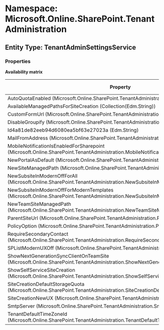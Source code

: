 # Namespace: Microsoft.Online.SharePoint.TenantAdministration

## Entity Type: TenantAdminSettingsService

### Properties

**Availability matrix**

Property | SPO | SP 2019 | SP 2016 | SP 2013
----------|:---:|:-------:|:-------:|:-------
AutoQuotaEnabled (Microsoft.Online.SharePoint.TenantAdministration.AutoQuotaEnabled) | ✅ | ❌ | ❌ | ❌
AvailableManagedPathsForSiteCreation (Collection(Edm.String)) | ✅ | ❌ | ❌ | ❌
CustomFormUrl (Microsoft.Online.SharePoint.TenantAdministration.CustomFormUrl) | ✅ | ❌ | ❌ | ❌
DisableGroupify (Microsoft.Online.SharePoint.TenantAdministration.DisableGroupify) | ✅ | ❌ | ❌ | ❌
Id4a81de82eeb94d6080ea5bf63e27023a (Edm.String) | ✅ | ❌ | ❌ | ❌
MailFromAddress (Microsoft.Online.SharePoint.TenantAdministration.MailFromAddress) | ✅ | ❌ | ❌ | ❌
MobileNotificationIsEnabledForSharepoint (Microsoft.Online.SharePoint.TenantAdministration.MobileNotificationIsEnabledForSharepoint) | ✅ | ❌ | ❌ | ❌
NewPortalAsDefault (Microsoft.Online.SharePoint.TenantAdministration.NewPortalAsDefault) | ✅ | ❌ | ❌ | ❌
NewSiteManagedPath (Microsoft.Online.SharePoint.TenantAdministration.NewSiteManagedPath) | ✅ | ❌ | ❌ | ❌
NewSubsiteInModernOffForAll (Microsoft.Online.SharePoint.TenantAdministration.NewSubsiteInModernOffForAll) | ✅ | ❌ | ❌ | ❌
NewSubsiteInModernOffForModernTemplates (Microsoft.Online.SharePoint.TenantAdministration.NewSubsiteInModernOffForModernTemplates) | ✅ | ❌ | ❌ | ❌
NewTeamSiteManagedPath (Microsoft.Online.SharePoint.TenantAdministration.NewTeamSiteManagedPath) | ✅ | ❌ | ❌ | ❌
ParentSiteUrl (Microsoft.Online.SharePoint.TenantAdministration.ParentSiteUrl) | ✅ | ❌ | ❌ | ❌
PolicyOption (Microsoft.Online.SharePoint.TenantAdministration.PolicyOption) | ✅ | ❌ | ❌ | ❌
RequireSecondaryContact (Microsoft.Online.SharePoint.TenantAdministration.RequireSecondaryContact) | ✅ | ❌ | ❌ | ❌
SPListModernUXOff (Microsoft.Online.SharePoint.TenantAdministration.SPListModernUXOff) | ✅ | ❌ | ❌ | ❌
ShowNextGenerationSyncClientOnTeamSite (Microsoft.Online.SharePoint.TenantAdministration.ShowNextGenerationSyncClientOnTeamSite) | ✅ | ❌ | ❌ | ❌
ShowSelfServiceSiteCreation (Microsoft.Online.SharePoint.TenantAdministration.ShowSelfServiceSiteCreation) | ✅ | ❌ | ❌ | ❌
SiteCreationDefaultStorageQuota (Microsoft.Online.SharePoint.TenantAdministration.SiteCreationDefaultStorageQuota) | ✅ | ❌ | ❌ | ❌
SiteCreationNewUX (Microsoft.Online.SharePoint.TenantAdministration.SiteCreationNewUX) | ✅ | ❌ | ❌ | ❌
SmtpServer (Microsoft.Online.SharePoint.TenantAdministration.SmtpServer) | ✅ | ❌ | ❌ | ❌
TenantDefaultTimeZoneId (Microsoft.Online.SharePoint.TenantAdministration.TenantDefaultTimeZoneId) | ✅ | ❌ | ❌ | ❌